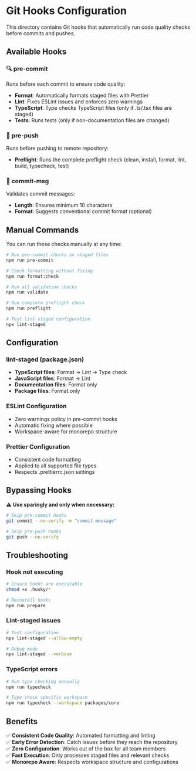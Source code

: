 # Git Hooks Configuration

This directory contains Git hooks that automatically run code quality checks before commits and pushes.

## Available Hooks

### 🔍 pre-commit

Runs before each commit to ensure code quality:

- **Format**: Automatically formats staged files with Prettier
- **Lint**: Fixes ESLint issues and enforces zero warnings
- **TypeScript**: Type checks TypeScript files (only if .ts/.tsx files are staged)
- **Tests**: Runs tests (only if non-documentation files are changed)

### 🚀 pre-push

Runs before pushing to remote repository:

- **Preflight**: Runs the complete preflight check (clean, install, format, lint, build, typecheck, test)

### 📝 commit-msg

Validates commit messages:

- **Length**: Ensures minimum 10 characters
- **Format**: Suggests conventional commit format (optional)

## Manual Commands

You can run these checks manually at any time:

```bash
# Run pre-commit checks on staged files
npm run pre-commit

# Check formatting without fixing
npm run format:check

# Run all validation checks
npm run validate

# Run complete preflight check
npm run preflight

# Test lint-staged configuration
npx lint-staged
```

## Configuration

### lint-staged (package.json)

- **TypeScript files**: Format → Lint → Type check
- **JavaScript files**: Format → Lint
- **Documentation files**: Format only
- **Package files**: Format only

### ESLint Configuration

- Zero warnings policy in pre-commit hooks
- Automatic fixing where possible
- Workspace-aware for monorepo structure

### Prettier Configuration

- Consistent code formatting
- Applied to all supported file types
- Respects .prettierrc.json settings

## Bypassing Hooks

⚠️ **Use sparingly and only when necessary:**

```bash
# Skip pre-commit hooks
git commit --no-verify -m "commit message"

# Skip pre-push hooks
git push --no-verify
```

## Troubleshooting

### Hook not executing

```bash
# Ensure hooks are executable
chmod +x .husky/*

# Reinstall hooks
npm run prepare
```

### Lint-staged issues

```bash
# Test configuration
npx lint-staged --allow-empty

# Debug mode
npx lint-staged --verbose
```

### TypeScript errors

```bash
# Run type checking manually
npm run typecheck

# Type check specific workspace
npm run typecheck --workspace packages/core
```

## Benefits

✅ **Consistent Code Quality**: Automated formatting and linting  
✅ **Early Error Detection**: Catch issues before they reach the repository  
✅ **Zero Configuration**: Works out of the box for all team members  
✅ **Fast Execution**: Only processes staged files and relevant checks  
✅ **Monorepo Aware**: Respects workspace structure and configurations
